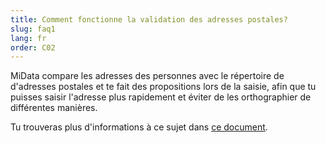 ```yaml
---
title: Comment fonctionne la validation des adresses postales? 
slug: faq1
lang: fr
order: C02
---
```

MiData compare les adresses des personnes avec le répertoire de d'adresses postales et te fait des propositions lors de la saisie, afin que tu puisses saisir l'adresse plus rapidement et éviter de les orthographier de différentes manières. 

Tu trouveras plus d'informations à ce sujet dans [ce document](https://pfadi.swiss/fr/publications-telechargements/downloads/detail/739/validation-des-adresses/).
